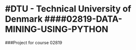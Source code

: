 #DTU - Technical University of Denmark
####02819-DATA-MINING-USING-PYTHON
===============================

###Project for course 02819


